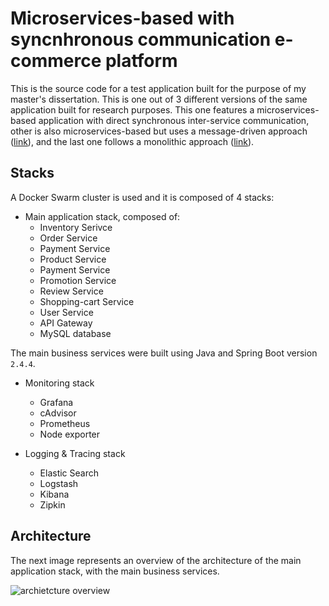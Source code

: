 # Microservices-based with syncnhronous communication e-commerce platform

This is the source code for a test application built for the purpose of my master's dissertation. 
This is one out of 3 different versions of the same application built for research purposes. This one features a microservices-based application with 
direct synchronous inter-service communication, other is also microservices-based but uses a message-driven approach ([link](https://github.com/leandrocosta16/gama-microservices)), 
and the last one follows a monolithic approach ([link](https://github.com/leandrocosta16/gama-monolith)).


## Stacks

A Docker Swarm cluster is used and it is composed of 4 stacks:
- Main application stack, composed of:
  - Inventory Serivce
  - Order Service 
  - Payment Service
  - Product Service
  - Payment Service
  - Promotion Service
  - Review Service
  - Shopping-cart Service
  - User Service
  - API Gateway
  - MySQL database
  
The main business services were built using Java and Spring Boot version `2.4.4`.

- Monitoring stack
  - Grafana
  - cAdvisor
  - Prometheus
  - Node exporter
  
- Logging & Tracing stack
  - Elastic Search
  - Logstash
  - Kibana
  - Zipkin

 
## Architecture

The next image represents an overview of the architecture of the main application stack, with the main business services.

![archietcture overview](https://raw.githubusercontent.com/leandrocosta16/gama-microservices-direct/main/imgs/rasp-performance-direct.png)
